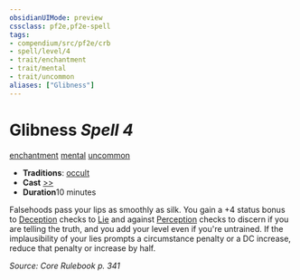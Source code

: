 ```yaml
---
obsidianUIMode: preview
cssclass: pf2e,pf2e-spell
tags:
- compendium/src/pf2e/crb
- spell/level/4
- trait/enchantment
- trait/mental
- trait/uncommon
aliases: ["Glibness"]
---
```

# Glibness *Spell 4*   
[enchantment](../../Rules/traits/enchantment.md)  [mental](../../Rules/traits/mental.md)  [uncommon](../../Rules/traits/uncommon.md)  

- **Traditions**: [occult](../../Rules/traits/occult.md)
- **Cast** [>>](../../Rules/core-rulebook/chapter-9-playing-the-game.md#Actions "Two-Action") 
- **Duration**10 minutes

Falsehoods pass your lips as smoothly as silk. You gain a +4 status bonus to [Deception](../skills.md#Deception) checks to [Lie](../../Rules/actions/lie.md) and against [Perception](../skills.md#Perception) checks to discern if you are telling the truth, and you add your level even if you're untrained. If the implausibility of your lies prompts a circumstance penalty or a DC increase, reduce that penalty or increase by half.

*Source: Core Rulebook p. 341*